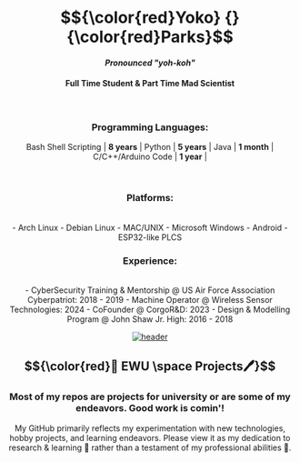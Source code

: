 <div align="center">

# $${\color{red}Yoko} {} {\color{red}Parks}$$

#### _Pronounced_ _"yoh-koh"_

#### Full Time Student & Part Time Mad Scientist

<br>

### Programming Languages:
Bash Shell Scripting | **8 years** |
Python | **5 years** |
Java | **1 month** |
C/C++/Arduino Code | **1 year** |

<br>

### Platforms:
<br>
- Arch Linux
- Debian Linux
- MAC/UNIX
- Microsoft Windows
- Android
- ESP32-like PLCS 

<br>

### Experience:
<br>
- CyberSecurity Training & Mentorship @ US Air Force Association Cyberpatriot: 2018 - 2019
- Machine Operator @ Wireless Sensor Technologies: 2024
- CoFounder @ CorgoR&D: 2023
- Design & Modelling Program @ John Shaw Jr. High: 2016 - 2018

<br>

[![header](https://assets-sports-gcp.thescore.com/basketball/team/1564/small_logo.png)](https://inside.ewu.edu/)

##   $${\color{red}📖 EWU \space Projects🖊}$$ 

### Most of my repos are projects for university or are some of my endeavors. Good work is comin'!

<p>My GitHub primarily reflects my experimentation with new technologies, hobby projects, and learning endeavors. Please view it as my dedication to research & learning 🧪 rather than a testament of my professional abilities 🦸.</p>

</div>


</div>
